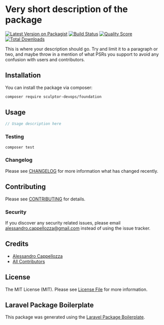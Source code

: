 # Very short description of the package

[![Latest Version on Packagist](https://img.shields.io/packagist/v/sculptor-devops/foundation.svg?style=flat-square)](https://packagist.org/packages/sculptor-devops/foundation)
[![Build Status](https://img.shields.io/travis/sculptor-devops/foundation/master.svg?style=flat-square)](https://travis-ci.org/sculptor-devops/foundation)
[![Quality Score](https://img.shields.io/scrutinizer/g/sculptor-devops/foundation.svg?style=flat-square)](https://scrutinizer-ci.com/g/sculptor-devops/foundation)
[![Total Downloads](https://img.shields.io/packagist/dt/sculptor-devops/foundation.svg?style=flat-square)](https://packagist.org/packages-devops/sculptor/foundation)

This is where your description should go. Try and limit it to a paragraph or two, and maybe throw in a mention of what PSRs you support to avoid any confusion with users and contributors.

## Installation

You can install the package via composer:

```bash
composer require sculptor-devops/foundation
```

## Usage

``` php
// Usage description here
```

### Testing

``` bash
composer test
```

### Changelog

Please see [CHANGELOG](CHANGELOG.md) for more information what has changed recently.

## Contributing

Please see [CONTRIBUTING](CONTRIBUTING.md) for details.

### Security

If you discover any security related issues, please email alessandro.cappellozza@gmail.com instead of using the issue tracker.

## Credits

- [Alessandro Cappellozza](https://github.com/sculptor-devops)
- [All Contributors](../../contributors)

## License

The MIT License (MIT). Please see [License File](LICENSE.md) for more information.

## Laravel Package Boilerplate

This package was generated using the [Laravel Package Boilerplate](https://laravelpackageboilerplate.com).
